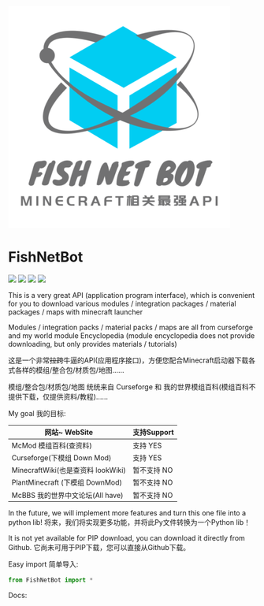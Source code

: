 ![LOGO](https://github.com/Flysmallfish/FishNetBot/blob/main/LogoS.png)
# FishNetBot
![](https://img.shields.io/badge/Mod加载器-Forge+Farbic等-66CCFF)
![](https://img.shields.io/badge/license-GPLv3.0-blue)
![](https://img.shields.io/badge/Python-3.6+-brightgreen)
![](https://img.shields.io/badge/需要的密钥-Curseforge官方API密钥-yellow)


This is a very great API (application program interface), which is convenient for you to download various modules / integration packages / material packages / maps with minecraft launcher

Modules / integration packs / material packs / maps are all from curseforge and my world module Encyclopedia (module encyclopedia does not provide downloading, but only provides materials / tutorials)

这是一个非常~~拉跨~~牛逼的API(应用程序接口)，方便您配合Minecraft启动器下载各式各样的模组/整合包/材质包/地图......

模组/整合包/材质包/地图 统统来自 Curseforge 和 我的世界模组百科(模组百科不提供下载，仅提供资料/教程)......

My goal 我的目标:

| 网站~ WebSite                    |    支持Support    |
|---------------------------------| ------------------|
| McMod 模组百科(查资料)            |      支持 YES     |
| Curseforge(下模组 Down Mod)      |      支持 YES     |
| MinecraftWiki(也是查资料 lookWiki)|   暂不支持 NO     |
| PlantMinecraft (下模组 DownMod)  |    暂不支持 NO    |
| McBBS 我的世界中文论坛(All have)  |    暂不支持 NO    |

In the future, we will implement more features and turn this one file into a python lib!
将来，我们将实现更多功能，并将此Py文件转换为一个Python lib！

It is not yet available for PIP download, you can download it directly from Github.
它尚未可用于PIP下载，您可以直接从Github下载。

Easy import 简单导入:
```python
from FishNetBot import *
```

Docs: 
